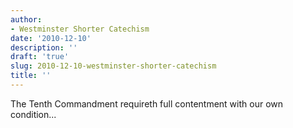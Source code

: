 ```yaml
---
author:
- Westminster Shorter Catechism
date: '2010-12-10'
description: ''
draft: 'true'
slug: 2010-12-10-westminster-shorter-catechism
title: ''
---
```

The Tenth Commandment requireth full contentment with our own condition...



